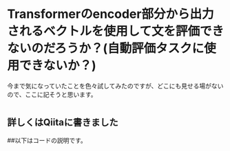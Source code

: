 
# Transformerのencoder部分から出力されるベクトルを使用して文を評価できないのだろうか？(自動評価タスクに使用できないか？)


  今まで気になっていたことを色々試してみたのですが、どこにも見せる場がないので、ここに記そうと思います。
#

## 詳しくはQiitaに書きました


##以下はコードの説明です。









